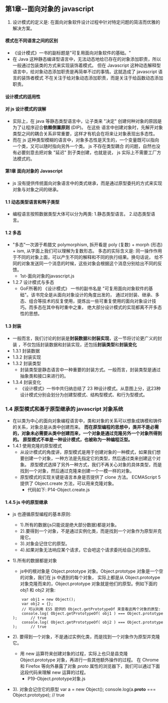 ## 第1章--面向对象的 javascript


1. 设计模式的定义是: 在面向对象软件设计过程中针对特定问题的简洁而优雅的解决方案。

#### 模式在不同语言之间的区别
   - 《设计模式》一书的副标题是"可复用面向对象软件的基础。"
   - 在 Java 这种静态编译型语言中，无法动态地给已存在的对象添加职责，所以一般通过包装类的方式来实现装饰着模式。
    但在 Javascript 这种动态解释型语言中，给对象动态添加职责是再简单不过的事情。这就造成了 javascript 语言的装饰者模式
    不在关注于给对象动态添加职责，而是关注于给函数动态添加职责。
    
#### 设计模式的适用性

#### 对 js 设计模式的误解
   - 实际上，在 java 等静态类型语言中，让子类来 "决定" 创建何种对象的原因是为了让程序迎合**依赖倒置原则** (DIP)。 在这些
    语言中创建对象时，先解开对象类型之间的耦合关系非常重要，这样才有机会在将来让对象表现出多态性。
   - 而在 js 这种类型模糊的语言中，对象多态性是天生的，一个变量既可以指向一个类，又可以随时指向另外一个类。 js 不存在类型耦合
    的问题，自然也没有必要刻意去把对象 "延迟" 到子类创建，也就是说， js 实际上不需要工厂方法模式的。
    

#### 第1章 面向对象的 Javascript
   - js 没有提供传统面向对象语言中的类式继承，而是通过原型委托的方式来实现对象与对象之间的继承。
  
#### 1.1 动态类型语言和鸭子类型
   - 编程语言按照数据类型大体可以分为两类: 1.静态类型语言。 2.动态类型语言。
   
#### 1.2 多态
   - "多态"一次源于希腊文 polymorphism, 拆开看是 poly (复数) + morph (形态) + ism, 从字面上我们可以理解为复数形态。
   多态的实际含义是: 同一操作作用于不同的对象上面，可以产生不同的解释和不同的执行结果。换句话说，
   给不同的对象发送同一个消息的时候，这些对象会根据这个消息分别给出不同的反馈。
        + 1st-面向对象的javascript.js
   - 1.2.7 设计模式与多态
        + GoF所著的 《设计模式》 一书的副书名是 "可复用面向对象软件的基础"。该书完全是从面向对象设计的角度出发的，
        通过对封装、继承、多态、组合等技术的反复使用，提炼出一些可重复使用的面向对象设计技巧。而多态在其中有时重中之重，
        绝大部分设计模式的实现都离不开多态性的思想。
   
#### 1.3 封装
   - 一般而言，我们讨论的封装是**封装数据**和**封装实现**，这一节将讨论更广义的封装 ，不仅包括封装数据和封装实现，还包括**封装类型**和**封装变化**
   - 1.3.1 封装数据
   - 1.3.2 封装实现
   - 1.3.2 封装类型
        + 封装类型是静态语言中一种重要的封装方式。一般而言，封装类型是通过抽象类和接口来进行的。
   - 1.3.4 封装变化
        + 《设计模式》一书中共归纳总结了 23 种设计模式。从意图上分，这23种设计模式分别会划分为创建型模式、结构型模式、和行为型模式。

### 1.4 原型模式和基于原型继承的 javascript 对象系统
   - 在以类为中心的面向对象编程语言中，类和对象的关系可以想象成铸模和铸件的关系，对象总是从类中创建而来。
    **而在原型编程的思想中，类并不是必需的，对象未必需要从类中创建而来，一个对象是通过克隆另外一个对象所得到的。**
    **原型模式不单是一种设计模式，也被称为一种编程泛型。**
   - 1.4.1 使用克隆的原型模式
        + 从设计模式的角度讲，原型模式是用于创建对象的一种模式，如果我们想要创建一个对象，一种方法是先指定它的类型，然后通过类来创建这个对象。
        原型模式选择了另外一种方式，我们不再关心对象的具体类型，而是找到一个对象，然后通过克隆来创建一个一模一样的对象。
        + 原型模式的实现关键是语言本身是否提供了 clone 方法。 ECMAScript 5 提供了 Object.create 方法，可以用来克隆对象。
            + 代码如下: P14-Object.create.js
        
  
#### 1.4.5   js 中的原型继承
   - js 也遵循原型编程的基本原则:
        + 1).所有的数据(js只能说是绝大部分数据)都是对象。
        + 2).要得到一个对象，不是通过实例化类，而是找到一个对象作为原型并克隆它。
        + 3).对象会记住它的原型。
        + 4).如果对象无法响应某个请求，它会吧这个请求委托给自己的原型。
       
   - 1).所有的数据都是对象
        + js中的根对象是 Object.prototype 对象。Object.prototype 对象是一个空的对象，我们在 js 中遇到的每个对象，
          实际上都是从 Object.prototype 对象克隆而来的，Object.prototype 对象就是他们的原型。例如下面的 obj1 和 obj2 对象:
            
        ```basic
            var obj1 = new Object();
            var obj2 = {};
            // 可以利用 ES5 提供的 Object.getPrototypeOf 来查看这两个对象的原型:
            console.log( Object.getPrototypeOf( obj1 ) === Object.prototype );      // true
            console.log( Object.getPrototypeOf( obj2 ) === Object.prototype );      // true
        ```
   - 2). 要得到一个对象，不是通过实例化类，而是找到一个对象作为原型并克隆它。
        + 用 new 运算符来创建对象的过程，实际上也只是县克隆 Object.prototype 对象，再进行一些其他额外操作的过程。
        在 Chrome 和 Firefox 等向外暴露了对象 _proto_ 属性的浏览器下，我们可以通过下面这段代码来理解 new 运算的过程。
            - P19-Object.prototype对象.js
    
   - 3). 对象会记住它的原型
        var a = new Object();
        console.log(a.__proto__ === Object.prototype);  // true
    
    
    
    
    
    
    
    
    
    
    
    
    
    
    
    
    
    
    
